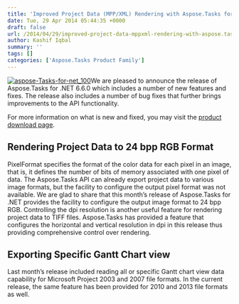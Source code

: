 ```yaml
---
title: 'Improved Project Data (MPP/XML) Rendering with Aspose.Tasks for .NET 6.6.0'
date: Tue, 29 Apr 2014 05:44:35 +0000
draft: false
url: /2014/04/29/improved-project-data-mppxml-rendering-with-aspose.tasks-for-.net-6.6.0/
author: Kashif Iqbal
summary: ''
tags: []
categories: ['Aspose.Tasks Product Family']
---
```


[![][1]](https://products.aspose.com/tasks/net)We are pleased to announce the release of Aspose.Tasks for .NET 6.6.0 which includes a number of new features and fixes. The release also includes a number of bug fixes that further brings improvements to the API functionality.

For more information on what is new and fixed, you may visit the [product download page][2].

## Rendering Project Data to 24 bpp RGB Format

PixelFormat specifies the format of the color data for each pixel in an image, that is, it defines the number of bits of memory associated with one pixel of data. The Aspose.Tasks API can already export project data to various image formats, but the facility to configure the output pixel format was not available. We are glad to share that this month’s release of Aspose.Tasks for .NET provides the facility to configure the output image format to 24 bpp RGB. Controlling the dpi resolution is another useful feature for rendering project data to TIFF files. Aspose.Tasks has provided a feature that configures the horizontal and vertical resolution in dpi in this release thus providing comprehensive control over rendering.

## Exporting Specific Gantt Chart view

Last month’s release included reading all or specific Gantt chart view data capability for Microsoft Project 2003 and 2007 file formats. In the current release, the same feature has been provided for 2010 and 2013 file formats as well.




[1]: https://blog.aspose.com/wp-content/uploads/sites/2/2014/04/aspose-Tasks-for-net_100.png "aspose-Tasks-for-net_100"
[2]: http://www.aspose.com/community/files/51/.net-components/aspose.tasks-for-.net/category1112.aspx




